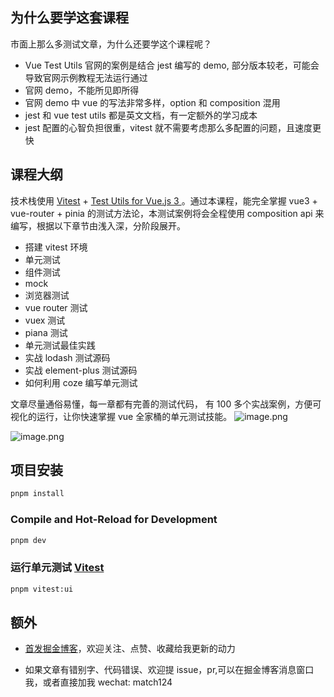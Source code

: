 
## 为什么要学这套课程
市面上那么多测试文章，为什么还要学这个课程呢？
* Vue Test Utils 官网的案例是结合 jest 编写的 demo, 部分版本较老，可能会导致官网示例教程无法运行通过
* 官网 demo，不能所见即所得
* 官网 demo 中 vue 的写法非常多样，option 和 composition 混用
* jest 和 vue test utils 都是英文文档，有一定额外的学习成本
* jest 配置的心智负担很重，vitest 就不需要考虑那么多配置的问题，且速度更快
## 课程大纲

技术栈使用 [Vitest](https://cn.vitest.dev/)  +  [Test Utils for Vue.js 3 ](https://test-utils.vuejs.org/)。通过本课程，能完全掌握 vue3 + vue-router + pinia 的测试方法论，本测试案例将会全程使用 composition api 来编写，根据以下章节由浅入深，分阶段展开。


* 搭建 vitest 环境
* 单元测试
* 组件测试
* mock 
* 浏览器测试
* vue router 测试
* vuex 测试
* piana 测试
* 单元测试最佳实践
* 实战 lodash 测试源码
* 实战 element-plus 测试源码
* 如何利用 coze 编写单元测试

文章尽量通俗易懂，每一章都有完善的测试代码， 有 100 多个实战案例，方便可视化的运行，让你快速掌握 vue 全家桶的单元测试技能。
![image.png](https://p1-juejin.byteimg.com/tos-cn-i-k3u1fbpfcp/7231bed1325a45298d05e3e22619ff29~tplv-k3u1fbpfcp-jj-mark:0:0:0:0:q75.image#?w=2784&h=1508&s=330658&e=png&b=ffffff)




![image.png](https://p1-juejin.byteimg.com/tos-cn-i-k3u1fbpfcp/2716017ac5d34279be63a1124a3381ff~tplv-k3u1fbpfcp-jj-mark:0:0:0:0:q75.image#?w=2696&h=1336&s=544699&e=png&b=fefefe)

## 项目安装

```sh
pnpm install
```

### Compile and Hot-Reload for Development

```sh
pnpm dev
```

### 运行单元测试 [Vitest](https://vitest.dev/)

```sh
pnpm vitest:ui
```

## 额外
* [首发掘金博客](https://juejin.cn/post/7361651299102539802)，欢迎关注、点赞、收藏给我更新的动力


* 如果文章有错别字、代码错误、欢迎提 issue，pr,可以在掘金博客消息窗口我，或者直接加我
wechat: match124 


